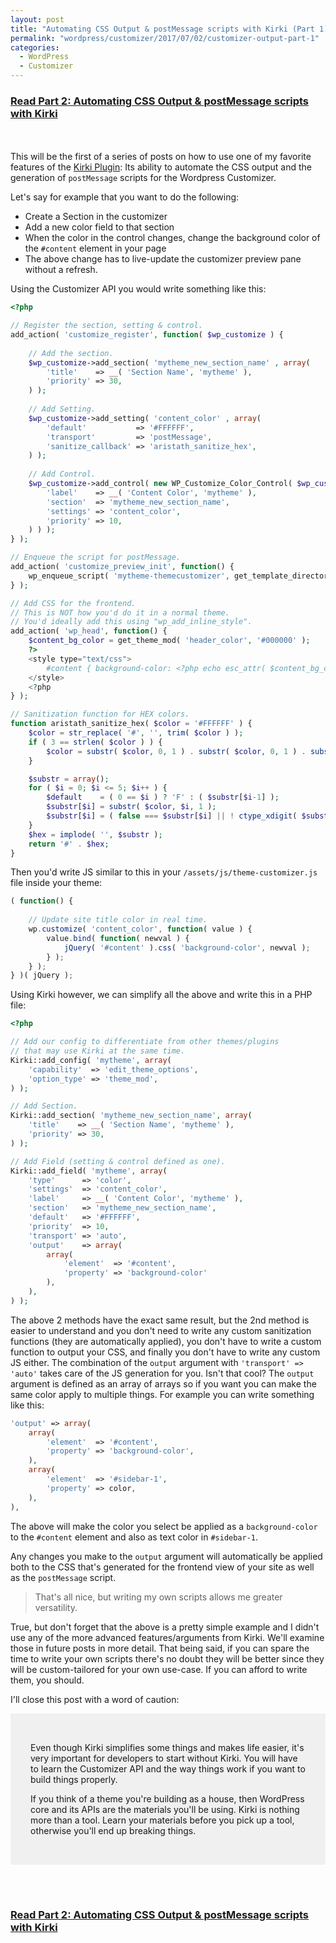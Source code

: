 ```yaml
---
layout: post
title: "Automating CSS Output & postMessage scripts with Kirki (Part 1)"
permalink: "wordpress/customizer/2017/07/02/customizer-output-part-1"
categories:
  - WordPress
  - Customizer
---
```


### [Read Part 2: Automating CSS Output & postMessage scripts with Kirki](http://aristath.github.io/wordpress/customizer/2017/07/04/customizer-output-part-2.html)
<br><br>
This will be the first of a series of posts on how to use one of my favorite features of the [Kirki Plugin](https://wordpress.org/plugins/kirki): Its ability to automate the CSS output and the generation of `postMessage` scripts for the Wordpress Customizer.

Let's say for example that you want to do the following:
* Create a Section in the customizer
* Add a new color field to that section
* When the color in the control changes, change the background color of the `#content` element in your page
* The above change has to live-update the customizer preview pane without a refresh.

Using the Customizer API you would write something like this:

```php
<?php

// Register the section, setting & control.
add_action( 'customize_register', function( $wp_customize ) {
    
    // Add the section.
    $wp_customize->add_section( 'mytheme_new_section_name' , array(
        'title'    => __( 'Section Name', 'mytheme' ),
        'priority' => 30,
    ) );
    
    // Add Setting.
    $wp_customize->add_setting( 'content_color' , array(
        'default'           => '#FFFFFF',
        'transport'         => 'postMessage',
        'sanitize_callback' => 'aristath_sanitize_hex',
    ) );
    
    // Add Control.
    $wp_customize->add_control( new WP_Customize_Color_Control( $wp_customize, 'content_color', array(
        'label'    => __( 'Content Color', 'mytheme' ),
        'section'  => 'mytheme_new_section_name',
        'settings' => 'content_color',
        'priority' => 10,
    ) ) );
} );

// Enqueue the script for postMessage.
add_action( 'customize_preview_init', function() {
    wp_enqueue_script( 'mytheme-themecustomizer', get_template_directory_uri() . '/assets/js/theme-customizer.js', array( 'jquery','customize-preview' ), false, true )
} );

// Add CSS for the frontend.
// This is NOT how you'd do it in a normal theme.
// You'd ideally add this using "wp_add_inline_style".
add_action( 'wp_head', function() {
    $content_bg_color = get_theme_mod( 'header_color', '#000000' );
    ?>
    <style type="text/css">
        #content { background-color: <?php echo esc_attr( $content_bg_color ); ?>; }
    </style>
    <?php
} );

// Sanitization function for HEX colors.
function aristath_sanitize_hex( $color = '#FFFFFF' ) {
    $color = str_replace( '#', '', trim( $color ) );
    if ( 3 == strlen( $color ) ) {
        $color = substr( $color, 0, 1 ) . substr( $color, 0, 1 ) . substr( $color, 1, 1 ) . substr( $color, 1, 1 ) . substr( $color, 2, 1 ) . substr( $color, 2, 1 );
    }

    $substr = array();
    for ( $i = 0; $i <= 5; $i++ ) {
        $default    = ( 0 == $i ) ? 'F' : ( $substr[$i-1] );
        $substr[$i] = substr( $color, $i, 1 );
        $substr[$i] = ( false === $substr[$i] || ! ctype_xdigit( $substr[$i] ) ) ? $default : $substr[$i];
    }
    $hex = implode( '', $substr );
    return '#' . $hex;
}
```
Then you'd write JS similar to this in your `/assets/js/theme-customizer.js` file inside your theme:

```js
( function() {
    
    // Update site title color in real time.
	wp.customize( 'content_color', function( value ) {
		value.bind( function( newval ) {
			jQuery( '#content' ).css( 'background-color', newval );
		} );
	} );
} )( jQuery );
```

Using Kirki however, we can simplify all the above and write this in a PHP file:

```php
<?php

// Add our config to differentiate from other themes/plugins 
// that may use Kirki at the same time.
Kirki::add_config( 'mytheme', array(
	'capability'  => 'edit_theme_options',
	'option_type' => 'theme_mod',
) );

// Add Section.
Kirki::add_section( 'mytheme_new_section_name', array(
	'title'    => __( 'Section Name', 'mytheme' ),
	'priority' => 30,
) );

// Add Field (setting & control defined as one).
Kirki::add_field( 'mytheme', array(
	'type'      => 'color',
	'settings'  => 'content_color',
	'label'     => __( 'Content Color', 'mytheme' ),
	'section'   => 'mytheme_new_section_name',
	'default'   => '#FFFFFF',
	'priority'  => 10,
	'transport' => 'auto',
	'output'    => array(
		array(
			'element'  => '#content',
			'property' => 'background-color'
		),
	),
) );
```

The above 2 methods have the exact same result, but the 2nd method is easier to understand and you don't need to write any custom sanitization functions (they are automatically applied), you don't have to write a custom function to output your CSS, and finally you don't have to write any custom JS either. The combination of the `output` argument with `'transport' => 'auto'` takes care of the JS generation for you. Isn't that cool? The `output` argument is defined as an array of arrays so if you want you can make the same color apply to multiple things. For example you can write something like this:

```php
'output' => array(
    array(
        'element'  => '#content',
        'property' => 'background-color',
    ),
    array(
        'element'  => '#sidebar-1',
        'property' => color,
    ),
),
```

The above will make the color you select be applied as a `background-color` to the `#content` element and also as text color in `#sidebar-1`.

Any changes you make to the `output` argument will automatically be applied both to the CSS that's generated for the frontend view of your site as well as the `postMessage` script.

> That's all nice, but writing my own scripts allows me greater versatility.

True, but don't forget that the above is a pretty simple example and I didn't use any of the more advanced features/arguments from Kirki. We'll examine those in future posts in more detail. That being said, if you can spare the time to write your own scripts there's no doubt they will be better since they will be custom-tailored for your own use-case. If you can afford to write them, you should.

I'll close this post with a word of caution:

<div style="background-color:rgba(0,0,0,.05);padding:2rem;">
<p>Even though Kirki simplifies some things and makes life easier, it's very important for developers to start without Kirki. You will have to learn the Customizer API and the way things work if you want to build things properly.</p>
<p>If you think of a theme you're building as a house, then WordPress core and its APIs are the materials you'll be using. Kirki is nothing more than a tool. Learn your materials before you pick up a tool, otherwise you'll end up breaking things.</p>
</div>

<br><br>

### [Read Part 2: Automating CSS Output & postMessage scripts with Kirki](http://aristath.github.io/wordpress/customizer/2017/07/04/customizer-output-part-2.html)
